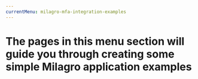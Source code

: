 ```yaml
---
currentMenu: milagro-mfa-integration-examples
---
```


<div id="generated-toc" class="generate_from_h2"></div>


# The pages in this menu section will guide you through creating some simple Milagro application examples
